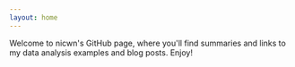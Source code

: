 ```yaml
---
layout: home
---
```


Welcome to nicwn's GitHub page, where you'll find summaries and links to my data analysis examples and blog posts. Enjoy!
